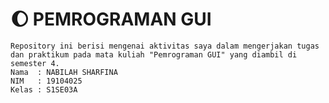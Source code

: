 # :moon: PEMROGRAMAN GUI
    Repository ini berisi mengenai aktivitas saya dalam mengerjakan tugas dan praktikum pada mata kuliah "Pemrograman GUI" yang diambil di semester 4.
    Nama  : NABILAH SHARFINA
    NIM   : 19104025
    Kelas : S1SE03A
